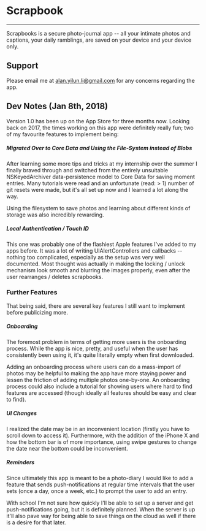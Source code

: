 # Scrapbook

-------

Scrapbooks is a secure photo-journal app -- all your intimate photos and captions, your daily ramblings, are saved on your device and your device only. 

## Support

Please email me at alan.yilun.li@gmail.com for any concerns regarding the app. 

## Dev Notes (Jan 8th, 2018) 

Version 1.0 has been up on the App Store for three months now. Looking back on 2017, the times working on this app were definitely really fun; two of my favourite features to implement being: 

##### Migrated Over to Core Data and Using the File-System instead of Blobs
After learning some more tips and tricks at my internship over the summer I finally braved through and switched from the entirely unsuitable NSKeyedArchiver data-persistence model to Core Data for saving moment entries. Many tutorials were read and an unfortunate (read: > 1) number of git resets were made, but it's all set up now and I learned a lot along the way. 

Using the filesystem to save photos and learning about different kinds of storage was also incredibly rewarding. 

##### Local Authentication / Touch ID 
This one was probably one of the flashiest Apple features I've added to my apps before. It was a lot of writing UIAlertControllers and callbacks -- nothing too complicated, especially as the setup was very well documented. Most thought was actually in making the locking / unlock mechanism look smooth and blurring the images properly, even after the user rearranges / deletes scrapbooks.

### Further Features 
That being said, there are several key features I still want to implement before publicizing more. 

##### Onboarding 
The foremost problem in terms of getting more users is the onboarding process. While the app is nice, pretty, and useful when the user has consistently been using it, it's quite literally empty when first downloaded. 

Adding an onboarding process where users can do a mass-import of photos may be helpful to making the app have more staying power and lessen the friction of adding multiple photos one-by-one. An onboarding process could also include a tutorial for showing users where hard to find features are accessed (though ideally all features should be easy and clear to find). 

##### UI Changes 
I realized the date may be in an inconvenient location (firstly you have to scroll down to access it). Furthermore, with the addition of the iPhone X and how the bottom bar is of more importance, using swipe gestures to change the date near the bottom could be inconvenient.  

##### Reminders
Since ultimately this app is meant to be a photo-diary I would like to add a feature that sends push-notifications at regular time intervals that the user sets (once a day, once a week, etc.) to prompt the user to add an entry. 

With school I'm not sure how quickly I'll be able to set up a server and get push-notifications going, but it is definitely planned. When the server is up it'll also pave way for being able to save things on the cloud as well if there is a desire for that later. 
